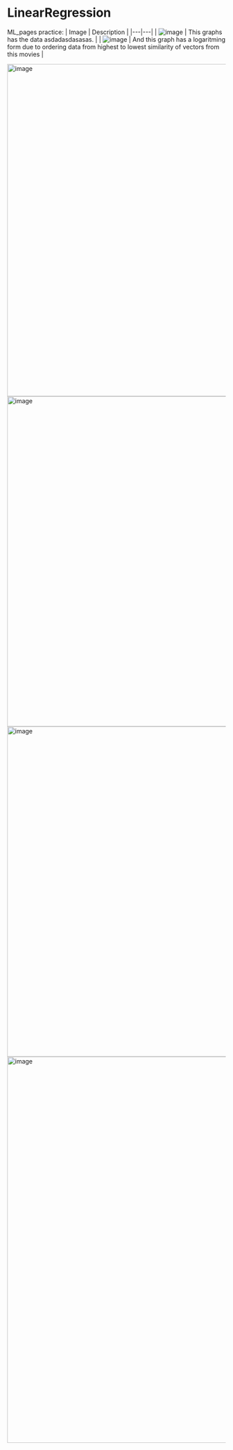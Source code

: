 # LinearRegression

ML_pages practice:
|  Image  | Description |
|---|---|
|  ![image](https://github.com/user-attachments/assets/c151a144-a8df-4141-a8b4-3dc2db24a46a) |  This graphs has the data asdadasdasasas. |
|  ![image](https://github.com/user-attachments/assets/70a8e920-021a-4b7a-9ed9-2da21b7ee3eb) | And this graph has a logaritming form due to ordering data from highest to lowest similarity of vectors from this movies   |


<img width="1301" height="765" alt="image" src="https://github.com/user-attachments/assets/c151a144-a8df-4141-a8b4-3dc2db24a46a" />
<img width="1337" height="760" alt="image" src="https://github.com/user-attachments/assets/70a8e920-021a-4b7a-9ed9-2da21b7ee3eb" />
<img width="1337" height="760" alt="image" src="https://github.com/user-attachments/assets/2eb1268e-f0be-44d4-b4cc-7142259c63a6" />
<img width="865" height="889" alt="image" src="https://github.com/user-attachments/assets/7af85752-2c8a-410a-9d2f-afded374648e" />


